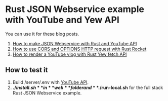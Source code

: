 # Rust JSON Webservice example with YouTube and Yew API

You can use it for these blog posts.

1. [How to make JSON Webservice with Rust and YouTube API](https://www.steadylearner.com/blog/read/How-to-make-JSON-Webservice-with-Rust-and-YouTube-API)
2. [How to use CORS and OPTIONS HTTP request with Rust Rocket](https://www.steadylearner.com/blog/read/How-to-use-CORS-and-OPTIONS-HTTP-request-with-Rust-Rocket)
3. [How to render a YouTube vlog with Rust Yew fetch API](https://www.steadylearner.com/blog/read/How-to-render-a-YouTube-vlog-with-Rust-Yew-fetch-API)

## How to test it

1. Build /server/.env with [YouTube API](https://www.google.com/search?q=how+to+use+youtube+api+for+developers).
2. **$./install.sh** in **web** folder and **$./run-local.sh** for the full stack Rust JSON Webservice example. 
